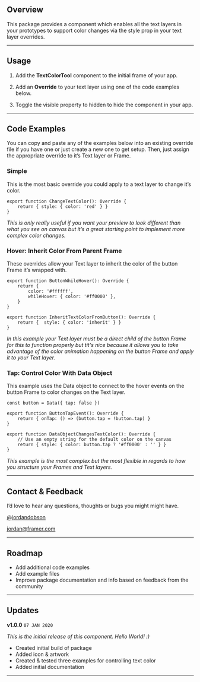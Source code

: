 ## Overview

This package provides a component which enables all the text layers in your prototypes to support color changes via the style prop in your text layer overrides.

------

## Usage

1. Add the **TextColorTool** component to the initial frame of your app.

2. Add an **Override** to your text layer using one of the code examples below.

3. Toggle the visible property to hidden to hide the component in your app.

------

## Code Examples

You can copy and paste any of the examples below into an existing override file if you have one or just create a new one to get setup. Then, just assign the appropriate override to it’s Text layer or Frame.

### Simple

This is the most basic override you could apply to a text layer to change it’s color.
```
export function ChangeTextColor(): Override {
    return { style: { color: 'red' } }
}
```

*This is only really useful if you want your preview to look different than what you see on canvas but it’s a great starting point to implement more complex color changes.*

### Hover: Inherit Color From Parent Frame

These overrides allow your Text layer to inherit the color of the button Frame it’s wrapped with. 

```
export function ButtonWhileHover(): Override {
    return {
        color: '#ffffff',
        whileHover: { color: '#ff0000' },
    }
}

export function InheritTextColorFromButton(): Override {
    return {  style: { color: 'inherit' } }
}
```

*In this example your Text layer must be a direct child of the button Frame for this to function properly but tit's nice because it allows you to take advantage of the color animation happening on the button Frame and apply it to your Text layer.*

### Tap: Control Color With Data Object

This example uses the Data object to connect to the hover events on the button Frame to color changes on the Text layer.

```
const button = Data({ tap: false })

export function ButtonTapEvent(): Override {
    return { onTap: () => (button.tap = !button.tap) }
}

export function DataObjectChangesTextColor(): Override {
    // Use an empty string for the default color on the canvas
    return { style: { color: button.tap ? '#ff0000' : '' } }
}
```

*This example is the most complex but the most flexible in regards to how you structure your Frames and Text layers.*

------

## Contact & Feedback

I’d love to hear any questions, thoughts or bugs you might might have. 

[@jordandobson](http://twiter.com/jordandobson)

jordan@framer.com

------

## Roadmap

* Add additional code examples
* Add example files
* Improve package documentation and info based on feedback from the community

------

## Updates

**v1.0.0**  ```07 JAN 2020```

*This is the initial release of this component. Hello World! :)*

* Created initial build of package
* Added icon & artwork
* Created & tested three examples for controlling text color
* Added initial documentation


-------